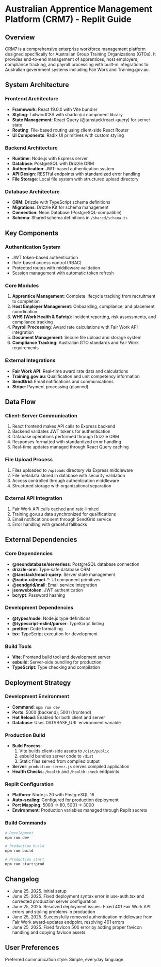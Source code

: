 # Australian Apprentice Management Platform (CRM7) - Replit Guide

## Overview

CRM7 is a comprehensive enterprise workforce management platform designed specifically for Australian Group Training Organizations (GTOs). It provides end-to-end management of apprentices, host employers, compliance tracking, and payroll processing with built-in integrations to Australian government systems including Fair Work and Training.gov.au.

## System Architecture

### Frontend Architecture
- **Framework**: React 19.0.0 with Vite bundler
- **Styling**: TailwindCSS with shadcn/ui component library
- **State Management**: React Query (@tanstack/react-query) for server state
- **Routing**: File-based routing using client-side React Router
- **UI Components**: Radix UI primitives with custom styling

### Backend Architecture
- **Runtime**: Node.js with Express server
- **Database**: PostgreSQL with Drizzle ORM
- **Authentication**: JWT-based authentication system
- **API Design**: RESTful endpoints with standardized error handling
- **File Storage**: Local file system with structured upload directory

### Database Architecture
- **ORM**: Drizzle with TypeScript schema definitions
- **Migrations**: Drizzle Kit for schema management
- **Connection**: Neon Database (PostgreSQL-compatible)
- **Schema**: Shared schema definitions in `/shared/schema.ts`

## Key Components

### Authentication System
- JWT token-based authentication
- Role-based access control (RBAC)
- Protected routes with middleware validation
- Session management with automatic token refresh

### Core Modules
1. **Apprentice Management**: Complete lifecycle tracking from recruitment to completion
2. **Host Employer Management**: Onboarding, compliance, and placement coordination
3. **WHS (Work Health & Safety)**: Incident reporting, risk assessments, and compliance tracking
4. **Payroll Processing**: Award rate calculations with Fair Work API integration
5. **Document Management**: Secure file upload and storage system
6. **Compliance Tracking**: Australian GTO standards and Fair Work requirements

### External Integrations
- **Fair Work API**: Real-time award rate data and calculations
- **Training.gov.au**: Qualification and unit competency information
- **SendGrid**: Email notifications and communications
- **Stripe**: Payment processing (planned)

## Data Flow

### Client-Server Communication
1. React frontend makes API calls to Express backend
2. Backend validates JWT tokens for authentication
3. Database operations performed through Drizzle ORM
4. Responses formatted with standardized error handling
5. Real-time updates managed through React Query caching

### File Upload Process
1. Files uploaded to `/uploads` directory via Express middleware
2. File metadata stored in database with security validation
3. Access controlled through authentication middleware
4. Structured storage with organizational separation

### External API Integration
1. Fair Work API calls cached and rate-limited
2. Training.gov.au data synchronized for qualifications
3. Email notifications sent through SendGrid service
4. Error handling with graceful fallbacks

## External Dependencies

### Core Dependencies
- **@neondatabase/serverless**: PostgreSQL database connection
- **drizzle-orm**: Type-safe database ORM
- **@tanstack/react-query**: Server state management
- **@radix-ui/react-***: UI component primitives
- **@sendgrid/mail**: Email service integration
- **jsonwebtoken**: JWT authentication
- **bcrypt**: Password hashing

### Development Dependencies
- **@types/node**: Node.js type definitions
- **@typescript-eslint/parser**: TypeScript linting
- **prettier**: Code formatting
- **tsx**: TypeScript execution for development

### Build Tools
- **Vite**: Frontend build tool and development server
- **esbuild**: Server-side bundling for production
- **TypeScript**: Type checking and compilation

## Deployment Strategy

### Development Environment
- **Command**: `npm run dev`
- **Ports**: 5000 (backend), 5001 (frontend)
- **Hot Reload**: Enabled for both client and server
- **Database**: Uses DATABASE_URL environment variable

### Production Build
- **Build Process**: 
  1. Vite builds client-side assets to `/dist/public`
  2. esbuild bundles server code to `/dist`
  3. Static files served from compiled output
- **Server**: `production-server.js` serves compiled application
- **Health Checks**: `/health` and `/health-check` endpoints

### Replit Configuration
- **Platform**: Node.js 20 with PostgreSQL 16
- **Auto-scaling**: Configured for production deployment
- **Port Mapping**: 5000 → 80, 5001 → 3000
- **Environment**: Production variables managed through Replit secrets

### Build Commands
```bash
# Development
npm run dev

# Production build
npm run build

# Production start
npm run start:prod
```

## Changelog

- June 25, 2025. Initial setup
- June 25, 2025. Fixed deployment syntax error in use-auth.tsx and corrected production server configuration
- June 25, 2025. Resolved deployment issues: Fixed 401 Fair Work API errors and styling problems in production
- June 25, 2025. Successfully removed authentication middleware from Fair Work award-updates endpoint, resolving 401 errors
- June 25, 2025. Fixed favicon 500 error by adding proper favicon handling and copying favicon assets

## User Preferences

Preferred communication style: Simple, everyday language.